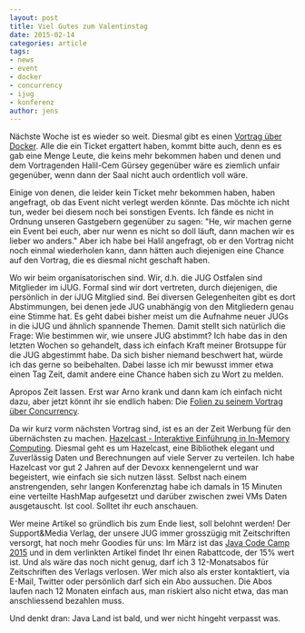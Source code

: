 ```yaml
---
layout: post
title: Viel Gutes zum Valentinstag
date: 2015-02-14
categories: article
tags:
- news
- event
- docker
- concurrency
- ijug
- konferenz
author: jens
---
```


Nächste Woche ist es wieder so weit. Diesmal gibt es einen
[Vortrag über Docker](/event/2015/02/19/continuous-delivery-mit-docker.html). Alle die ein Ticket ergattert haben,
kommt bitte auch, denn es es gab eine Menge Leute, die keins mehr bekommen haben und denen und dem Vortragenden
Halil-Cem Gürsey gegenüber wäre es ziemlich
unfair gegenüber, wenn dann der Saal nicht auch ordentlich voll wäre.

Einige von denen, die leider kein Ticket mehr bekommen haben, haben angefragt, ob das Event nicht verlegt werden könnte.
Das möchte ich nicht tun, weder bei diesem noch bei sonstigen Events. Ich fände es nicht in Ordnung unseren Gastgebern
gegenüber zu sagen: "He, wir machen gerne ein Event bei euch, aber nur wenn es nicht so doll läuft, dann machen wir
es lieber wo anders." Aber ich habe bei Halil angefragt, ob er den Vortrag nicht noch einmal wiederholen kann, dann
hätten auch diejenigen eine Chance auf den Vortrag, die es diesmal nicht geschaft haben.

Wo wir beim organisatorischen sind. Wir, d.h. die JUG Ostfalen sind Mitglieder im iJUG. Formal sind wir dort vertreten,
durch diejenigen, die persönlich in der iJUG Mitglied sind. Bei diversen Gelegenheiten gibt es dort Abstimmungen,
bei denen jede JUG unabhängig von den Mitgliedern genau eine Stimme hat. Es geht dabei bisher meist um die Aufnahme neuer
  JUGs in die iJUG und ähnlich spannende Themen. Damit stellt sich natürlich die Frage: Wie
bestimmen wir, wie unsere JUG abstimmt? Ich habe das in den letzten Wochen so gehandelt, dass ich einfach Kraft meiner
Brotsuppe für die JUG abgestimmt habe. Da sich bisher niemand beschwert hat, würde ich das gerne so beibehalten. Dabei
lasse ich mir bewusst immer etwa einen Tag Zeit, damit andere eine Chance haben sich zu Wort zu melden.

Apropos Zeit lassen. Erst war Arno krank und dann kam ich einfach nicht dazu, aber jetzt könnt ihr sie endlich haben:
Die [Folien zu seinem Vortrag über Concurrency](/assets/articles/2015/concurrency.pdf).

Da wir kurz vorm nächsten Vortrag sind, ist es an der Zeit Werbung für den übernächsten zu machen.
[Hazelcast - Interaktive Einführung in In-Memory Computing](/event/2015/03/19/hazelcast.html). Diesmal geht es um
Hazelcast, eine Bibliothek elegant und Zuverlässig Daten und Berechnungen auf viele Server zu verteilen. Ich habe
Hazelcast vor gut 2 Jahren auf der Devoxx kennengelernt und war begeistert, wie einfach sie sich nutzen lässt. Selbst
nach einem anstrengenden, sehr langen Konferenztag habe ich damals in 15 Minuten eine verteilte HashMap aufgesetzt und
darüber zwischen zwei VMs Daten ausgetauscht. Ist cool. Solltet ihr euch anschauen.

Wer meine Artikel so gründlich bis zum Ende liest, soll belohnt werden! Der Support&Media Verlag, der unsere JUG immer
grosszügig mit Zeitschriften versorgt, hat noch mehr Goodies für uns: Im März ist das
[Java Code Camp 2015](http://www.java-code-camp.de) und in
dem verlinkten Artikel findet Ihr einen Rabattcode, der 15% wert ist. Und als wäre das noch nicht genug, darf ich
3 12-Monatsabos für Zeitschriften des Verlags verlosen. Wer mich also als erster kontaktiert, via E-Mail, Twitter oder
persönlich darf sich ein Abo aussuchen. Die Abos laufen nach 12 Monaten einfach aus, man riskiert also nicht etwa,
das man anschliessend bezahlen muss.

Und denkt dran: Java Land ist bald, und wer nicht hingeht verpasst was.